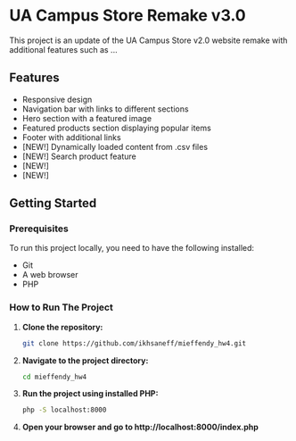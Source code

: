 # UA Campus Store Remake v3.0

This project is an update of the UA Campus Store v2.0 website remake with additional features such as ...

## Features
- Responsive design
- Navigation bar with links to different sections
- Hero section with a featured image
- Featured products section displaying popular items
- Footer with additional links
- [NEW!] Dynamically loaded content from .csv files
- [NEW!] Search product feature
- [NEW!]
- [NEW!]

## Getting Started

### Prerequisites
To run this project locally, you need to have the following installed:
- Git
- A web browser
- PHP

### How to Run The Project

1. **Clone the repository:**
    ```bash
    git clone https://github.com/ikhsaneff/mieffendy_hw4.git
    ```

2. **Navigate to the project directory:**
    ```bash
    cd mieffendy_hw4
    ```

3. **Run the project using installed PHP:**
    ```bash
    php -S localhost:8000
    ```

4. **Open your browser and go to http://localhost:8000/index.php**
